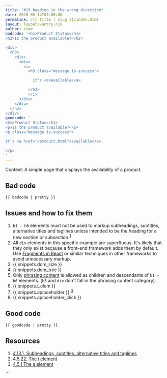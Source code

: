 ```yaml
---
title: "#19 heading in the wrong direction"
date: 2020-05-14T07:00:00
permalink: /{{ title | slug }}/index.html
layout: layouts/entry.njk
author: sime
badcode: '<h1>Product Status</h1> 
<h2>Is the product available?</h2> 

<div>
  <h3>
    <div>
      <div>
        <i>
          <h3 class="message is-success">

            It‘s <a>available</a>.

          </h3>
          </i>
      </div>
    </div>
  </h3>
</div>'
goodcode: '
<h1>Product Status</h1> 
<p>Is the product available?</p> 
<p class="message is-success">

It‘s <a href="/product.html">available</a>.

</p>
'
---
```

<div class="section bad">

Context: A simple page that displays the availability of a product.

## Bad code

```html
{{ badcode | pretty }}
```
</div>

<div class="section" id="issues">

## Issues and how to fix them

1. `h1 – h6` elements must not be used to markup subheadings, subtitles, alternative titles and taglines unless intended to be the heading for a new section or subsection.<sup><a href="#resources">1</a></sup>
1. All `div` elements in this specific example are superfluous. It's likely that they only exist because a front-end framework adds them by default. Use [Fragments in React](https://reactjs.org/docs/fragments.html) or similar techniques in other frameworks to avoid unnecessary markup.
1. {{ snippets.dom_size }}
1. {{ snippets.dom_tree }}
1. Only [phrasing content](https://www.w3.org/TR/html52/dom.html#phrasing-content) is allowed as children and descendants of `h1 – h6` elements. (`h3` and `div` don't fall in the phrasing content category).
1. {{ snippets.i_elem }}
1. {{ snippets.aplaceholder }} <sup><a href="#resources">3</a></sup>
1. {{ snippets.aplaceholder_click }}
</div>

<div class="section">

## Good code

```html
{{ goodcode | pretty }}
```
</div>

<div class="section">

<h2 id="resources">Resources</h2>

1. [4.13.1. Subheadings, subtitles, alternative titles and taglines](https://www.w3.org/TR/html52/common-idioms-without-dedicated-elements.html#common-idioms-without-dedicated-elements)
1. [4.5.22. The i element](https://www.w3.org/TR/html52/textlevel-semantics.html#the-i-element)
1. [4.5.1 The a element](https://html.spec.whatwg.org/#the-a-element)
</div>
```
